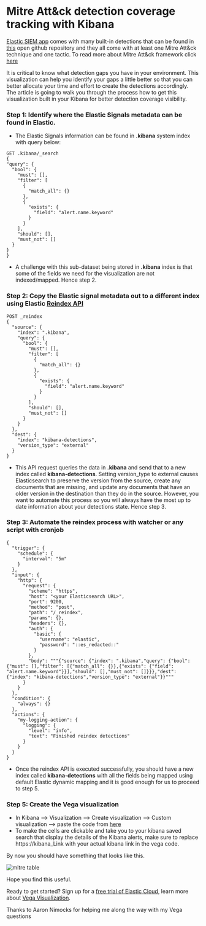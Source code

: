 # Mitre Att&ck detection coverage tracking with Kibana

[Elastic SIEM app](https://www.elastic.co/siem) comes with many built-in detections that can be found in [this](https://github.com/elastic/detection-rules) open github repository and they all come with at least one Mitre Att&ck technique and one tactic. To read more about Mitre Att&ck framework click [here](https://attack.mitre.org/)


It is critical to know what detection gaps you have in your environment. This visualization can help you identify your gaps a little better so that you can better allocate your time and effort to create the detections accordingly. The article is going to walk you through the process how to get this visualization built in your Kibana for better detection coverage visibility.

### Step 1: Identify where the Elastic Signals metadata can be found in Elastic. 
  - The Elastic Signals information can be found in **.kibana** system index with query below:
  ```
GET .kibana/_search
{
  "query": {
    "bool": {
      "must": [],
      "filter": [
        {
          "match_all": {}
        },
        {
          "exists": {
            "field": "alert.name.keyword"
          }
        }
      ],
      "should": [],
      "must_not": []
    }
  }
}
````

- A challenge with this sub-dataset being stored in **.kibana** index is that some of the fields we need for the visualization are not indexed/mapped. Hence step 2.

### Step 2: Copy the Elastic signal metadata out to a different index using Elastic [Reindex API](https://www.elastic.co/guide/en/elasticsearch/reference/current/docs-reindex.html)

```
POST _reindex
{
  "source": {
    "index": ".kibana",
    "query": {
      "bool": {
        "must": [],
        "filter": [
          {
            "match_all": {}
          },
          {
            "exists": {
              "field": "alert.name.keyword"
            }
          }
        ],
        "should": [],
        "must_not": []
      }
    }
  },
  "dest": {
    "index": "kibana-detections",
    "version_type": "external"
  }
}
```
- This API request queries the data in **.kibana** and send that to a new index called **kibana-detections**. Setting version_type to external causes Elasticsearch to preserve the version from the source, create any documents that are missing, and update any documents that have an older version in the destination than they do in the source. However, you want to automate this process so you will always have the most up to date information about your detections state. Hence step 3.


### Step 3: Automate the reindex process with watcher or any script with cronjob
```
{
  "trigger": {
    "schedule": {
      "interval": "5m"
    }
  },
  "input": {
    "http": {
      "request": {
        "scheme": "https",
        "host": "<your Elasticsearch URL>",
        "port": 9200,
        "method": "post",
        "path": "/_reindex",
        "params": {},
        "headers": {},
        "auth": {
          "basic": {
            "username": "elastic",
            "password": "::es_redacted::"
          }
        },
        "body": """{"source": {"index": ".kibana","query": {"bool": {"must": [],"filter": [{"match_all": {}},{"exists": {"field": "alert.name.keyword"}}],"should": [],"must_not": []}}},"dest": {"index": "kibana-detections","version_type": "external"}}"""
      }
    }
  },
  "condition": {
    "always": {}
  },
  "actions": {
    "my-logging-action": {
      "logging": {
        "level": "info",
        "text": "Finished reindex detections"
      }
    }
  }
}

```

- Once the reindex API is executed successfully, you should have a new index called **kibana-detections** with all the fields being mapped using default Elastic dynamic mapping and it is good enough for us to proceed to step 5.

### Step 5:  Create the Vega visualization
- In Kibana --> Visualization --> Create visualization --> Custom visualization --> paste the code from [here](./VegaCode/vega_viz.json)
- To make the cells are clickable and take you to your kibana saved search that display the details of the Kibana alerts, make sure to replace https://kibana_Link with your actual kibana link in the vega code. 


By now you should have something that looks like this. 

![mitre table](./pictures/short_giphy.gif)



Hope you find this useful.

Ready to get started? Sign up for a [free trial of Elastic Cloud](https://www.elastic.co/cloud/), learn more about [Vega Visualization](https://www.elastic.co/webinars/vega-plugin-custom-visualizations-with-kibana).

Thanks to Aaron Nimocks for helping me along the way with my Vega questions
